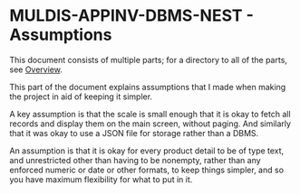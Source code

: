 # MULDIS-APPINV-DBMS-NEST - Assumptions

This document consists of multiple parts; for a directory to all of the
parts, see [Overview](../README.md).

This part of the document explains assumptions that I made when
making the project in aid of keeping it simpler.

A key assumption is that the scale is small enough that it is okay to fetch
all records and display them on the main screen, without paging.  And
similarly that it was okay to use a JSON file for storage rather than a
DBMS.

An assumption is that it is okay for every product detail to be of type
text, and unrestricted other than having to be nonempty, rather than any
enforced numeric or date or other formats, to keep things simpler, and
so you have maximum flexibility for what to put in it.
